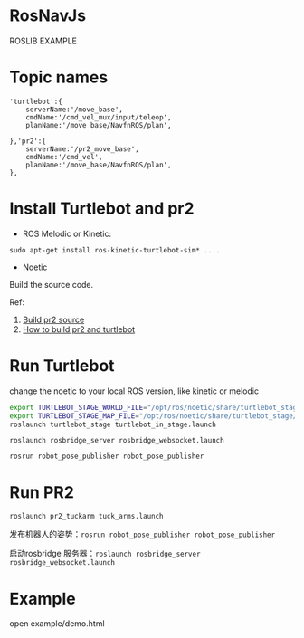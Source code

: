 # RosNavJs
ROSLIB EXAMPLE

# Topic names

    'turtlebot':{
        serverName:'/move_base',
        cmdName:'/cmd_vel_mux/input/teleop',
        planName:'/move_base/NavfnROS/plan',

    },'pr2':{
        serverName:'/pr2_move_base',
        cmdName:'/cmd_vel',
        planName:'/move_base/NavfnROS/plan',
    },

# Install Turtlebot and pr2

- ROS Melodic or Kinetic:

`sudo apt-get install ros-kinetic-turtlebot-sim* ....`

- Noetic

Build the source code.

Ref: 
1. [Build pr2 source](https://github.com/Camixxx/ROS-Noetic-pr2.git)
2. [How to build pr2 and turtlebot](https://blog.csdn.net/u013013023/article/details/108362417#comments_13527826)


# Run Turtlebot

change the noetic to your local ROS version, like kinetic or melodic

```bash
export TURTLEBOT_STAGE_WORLD_FILE="/opt/ros/noetic/share/turtlebot_stage/maps/stage/maze.world"
export TURTLEBOT_STAGE_MAP_FILE="/opt/ros/noetic/share/turtlebot_stage/maps/maze.yaml"
roslaunch turtlebot_stage turtlebot_in_stage.launch
```

`roslaunch rosbridge_server rosbridge_websocket.launch `

`rosrun robot_pose_publisher robot_pose_publisher`


# Run PR2

`roslaunch pr2_tuckarm tuck_arms.launch`

发布机器人的姿势：`rosrun robot_pose_publisher robot_pose_publisher`

启动rosbridge 服务器：`roslaunch rosbridge_server rosbridge_websocket.launch`

# Example

open example/demo.html

<!-- Turtlebot -->
<script src="../src/index.js"></script>
<!-- Pr2 -->
<!-- <script src="../src/index_pr2.js"></script> -->


